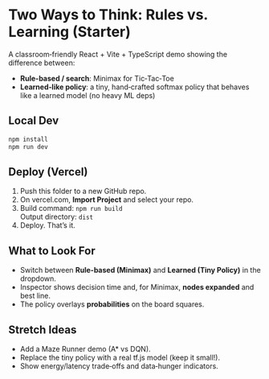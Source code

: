 
# Two Ways to Think: Rules vs. Learning (Starter)

A classroom‑friendly React + Vite + TypeScript demo showing the difference between:
- **Rule-based / search**: Minimax for Tic‑Tac‑Toe
- **Learned‑like policy**: a tiny, hand‑crafted softmax policy that behaves like a learned model (no heavy ML deps)

## Local Dev
```bash
npm install
npm run dev
```

## Deploy (Vercel)
1. Push this folder to a new GitHub repo.
2. On vercel.com, **Import Project** and select your repo.
3. Build command: `npm run build`  
   Output directory: `dist`
4. Deploy. That’s it.

## What to Look For
- Switch between **Rule-based (Minimax)** and **Learned (Tiny Policy)** in the dropdown.
- Inspector shows decision time and, for Minimax, **nodes expanded** and best line.  
- The policy overlays **probabilities** on the board squares.

## Stretch Ideas
- Add a Maze Runner demo (A* vs DQN).
- Replace the tiny policy with a real tf.js model (keep it small!).
- Show energy/latency trade‑offs and data‑hunger indicators.
